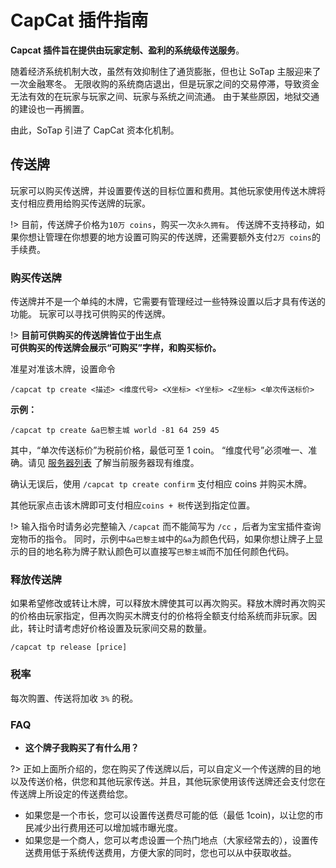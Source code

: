 # CapCat 插件指南

**Capcat 插件旨在提供由玩家定制、盈利的系统级传送服务**。

随着经济系统机制大改，虽然有效抑制住了通货膨胀，但也让 SoTap 主服迎来了一次金融寒冬。
无限收购的系统商店退出，但是玩家之间的交易停滞，导致资金无法有效的在玩家与玩家之间、玩家与系统之间流通。
由于某些原因，地狱交通的建设也一再搁置。

由此，SoTap 引进了 CapCat 资本化机制。

## 传送牌

玩家可以购买传送牌，并设置要传送的目标位置和费用。其他玩家使用传送木牌将支付相应费用给购买传送牌的玩家。

!> 目前，传送牌子价格为`10万 coins`，购买一次`永久拥有`。
传送牌不支持移动，如果你想让管理在你想要的地方设置可购买的传送牌，还需要额外支付`2万 coins`的手续费。

### 购买传送牌

传送牌并不是一个单纯的木牌，它需要有管理经过一些特殊设置以后才具有传送的功能。
玩家可以寻找可供购买的传送牌。

!> **目前可供购买的传送牌皆位于出生点<br>可供购买的传送牌会展示“可购买”字样，和购买标价。**

准星对准该木牌，设置命令

```minecraft
/capcat tp create <描述> <维度代号> <X坐标> <Y坐标> <Z坐标> <单次传送标价>
```

**示例：**

```minecraft
/capcat tp create &a巴黎主城 world -81 64 259 45
```

其中，“单次传送标价”为税前价格，最低可至 1 coin。
“维度代号”必须唯一、准确。请见 [服务器列表](getting-started/server-network) 了解当前服务器现有维度。

确认无误后，使用 `/capcat tp create confirm` 支付相应 coins 并购买木牌。

其他玩家点击该木牌即可支付相应`coins + 税`传送到指定位置。

!> 输入指令时请务必完整输入 `/capcat` 而不能简写为 `/cc` ，后者为宝宝插件查询宠物币的指令。
同时，示例中`&a巴黎主城`中的`&a`为颜色代码，如果你想让牌子上显示的目的地名称为牌子默认颜色可以直接写`巴黎主城`而不加任何颜色代码。

### 释放传送牌

如果希望修改或转让木牌，可以释放木牌使其可以再次购买。释放木牌时再次购买的价格由玩家指定，但再次购买木牌支付的价格将全额支付给系统而非玩家。因此，转让时请考虑好价格设置及玩家间交易的数量。

```minecraft
/capcat tp release [price]
```

### 税率

每次购置、传送将加收 `3%` 的税。

### FAQ

- **这个牌子我购买了有什么用？**

?> 正如上面所介绍的，您在购买了传送牌以后，可以自定义一个传送牌的目的地以及传送价格，供您和其他玩家传送。并且，其他玩家使用该传送牌还会支付您在传送牌上所设定的传送费给您。
- 如果您是一个市长，您可以设置传送费尽可能的低（最低 1coin)，以让您的市民减少出行费用还可以增加城市曝光度。
- 如果您是一个商人，您可以考虑设置一个热门地点（大家经常去的），设置传送费用低于系统传送费用，方便大家的同时，您也可以从中获取收益。



